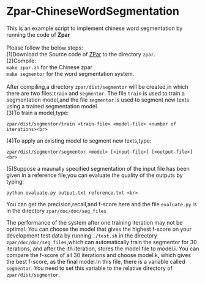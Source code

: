 # Zpar-ChineseWordSegmentation

This is an example script to implement chinese word segmentation by running the code of **Zpar**<br><br>
Please follow the below steps:<br>
(1)Download the Source code of [ZPar](https://github.com/frcchang/zpar/releases) to the directory `zpar`.<br>
(2)Compile:<br>
  `make zpar.zh` for the Chinese zpar<br>
  `make segmentor` for the word segmentation system.<br>    
After compiling,a directory `zpar/dist/segmentor` will be created,in which there are two files:`train` and `segmentor`. The file `train` is used to train a segmentation model,and the file `segmentor` is used to segment new texts using a trained segmentation model.<br>
(3)To train a model,type:<br>
```
zpar/dist/segmentor/train <train-file> <model-file> <number of iterations><br>
```
(4)To apply an existing model to segment new texts,type:<br>
```
zpar/dist/segmentor/segmentor <model> [<input-file>] [<output-file>]<br>
```

(5)Suppose a maunally specified segmentation of the input file has been given in a reference file,you can evaluate the quality of the outputs by typing:<br>
```
python evaluate.py output.txt reference.txt <br>
```
  You can get the precision,recall,and f-score here and the file `evaluate.py` is in the directory `zpar/doc/doc/seg_files`<br>

  The performance of the system after one training iteration may not be optimal. You can choose the model that gives the highest f-score on your development test data by running `./test.sh` in the directory `zpar/doc/doc/seg_files`,which can automatically train the segmentor for 30 iterations, and after the ith iteration, stores the model file to model.i. You can compare the f-score of all 30 iterations and choose model.k, which gives the best f-score, as the final model.In this file, there is a variable called `segmentor`. You need to set this variable to the relative directory of `zpar/dist/segmentor`.
